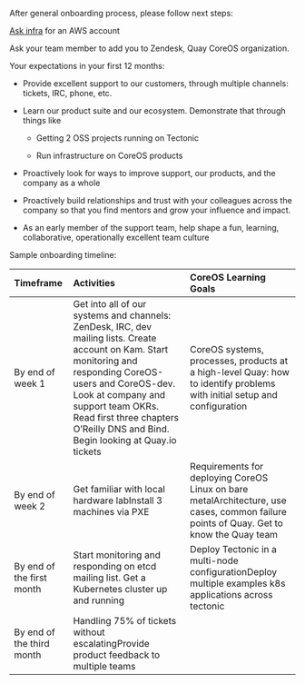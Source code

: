 After general onboarding process, please follow next steps:

[Ask infra](https://github.com/coreos-inc/infra/blob/master/REQUESTS.md) for an AWS account

Ask your team member to add you to Zendesk, Quay CoreOS organization.

Your expectations in your first 12 months:

* Provide excellent support to our customers, through multiple channels: tickets, IRC, phone, etc.

* Learn our product suite and our ecosystem. Demonstrate that through things like

  * Getting 2 OSS projects running on Tectonic

  * Run infrastructure on CoreOS products

* Proactively look for ways to improve support, our products, and the company as a whole

* Proactively build relationships and trust with your colleagues across the company so that you find mentors and grow your influence and impact.

* As an early member of the support team, help shape a fun, learning, collaborative, operationally excellent team culture

Sample onboarding timeline:

| Timeframe | Activities | CoreOS Learning Goals |
| :--- | :--- | :--- |
| By end of week 1 | Get into all of our systems and channels: ZenDesk, IRC, dev mailing lists. Create account on Kam. Start monitoring and responding CoreOS-users and CoreOS-dev. Look at company and support team OKRs. Read first three chapters O’Reilly DNS and Bind. Begin looking at Quay.io tickets | CoreOS systems, processes, products at a high-level Quay: how to identify problems with initial setup and configuration |
| By end of week 2 | Get familiar with local hardware labInstall 3 machines via PXE | Requirements for deploying CoreOS Linux on bare metalArchitecture, use cases, common failure points of Quay. Get to know the Quay team |
| By end of the first month | Start monitoring and responding on etcd mailing list. Get a Kubernetes cluster up and running | Deploy Tectonic in a multi-node configurationDeploy multiple examples k8s applications across tectonic |
| By end of the third month | Handling 75% of tickets without escalatingProvide product feedback to multiple teams |  |



